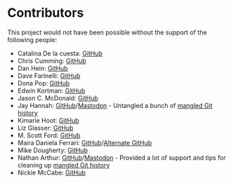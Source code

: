 # Contributors

This project would not have been possible without the support of the following people:

- Catalina De la cuesta: [GitHub](https://github.com/RepoCorp)
- Chris Cumming: [GitHub](https://github.com/mrbiggred)
- Dan Hein: [GitHub](https://github.com/dan-hein)
- Dave Farinelli: [GitHub](https://github.com/dfar-io)
- Dona Pop: [GitHub](https://github.com/donabp)
- Edwin Kortman: [GitHub](https://github.com/edwinkortman)
- Jason C. McDonald: [GitHub](https://github.com/CodeMouse92)
- Jay Hannah: [GitHub](https://github.com/jhannah)/[Mastodon](https://octodon.social/@deafferret) - Untangled a bunch of [mangled Git history](https://toot.legacycode.rocks/@mscottford/110900945279223388)
- Kimarie Hoot: [GitHub](https://github.com/klhoot)
- Liz Glasser: [GitHub](https://github.com/lizcorgi)
- M. Scott Ford: [GitHub](https://github.com/mscottford)
- Maira Daniela Ferrari: [GitHub](https://github.com/mairadanielaferrari)/[Alternate GitHub](https://github.com/mfcorgi)
- Mike Dougherty: [GitHub](https://github.com/doughertym)
- Nathan Arthur: [GitHub](https://github.com/truist)/[Mastodon](https://mastodon.social/@narthur) - Provided a lot of support and tips for cleaning up [mangled Git history](https://toot.legacycode.rocks/@mscottford/110900945279223388)
- Nickie McCabe: [GitHub](https://github.com/nickiemc)
